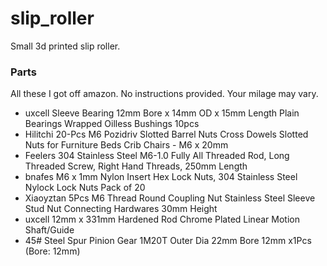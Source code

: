 # slip_roller
Small 3d printed slip roller.

### Parts 
All these I got off amazon.  No instructions provided.  Your milage may vary.
* uxcell Sleeve Bearing 12mm Bore x 14mm OD x 15mm Length Plain Bearings Wrapped Oilless Bushings 10pcs
* Hilitchi 20-Pcs M6 Pozidriv Slotted Barrel Nuts Cross Dowels Slotted Nuts for Furniture Beds Crib Chairs - M6 x 20mm
* Feelers 304 Stainless Steel M6-1.0 Fully All Threaded Rod, Long Threaded Screw, Right Hand Threads, 250mm Length
* bnafes M6 x 1mm Nylon Insert Hex Lock Nuts, 304 Stainless Steel Nylock Lock Nuts Pack of 20
* Xiaoyztan 5Pcs M6 Thread Round Coupling Nut Stainless Steel Sleeve Stud Nut Connecting Hardwares 30mm Height
* uxcell 12mm x 331mm Hardened Rod Chrome Plated Linear Motion Shaft/Guide
* 45# Steel Spur Pinion Gear 1M20T Outer Dia 22mm Bore 12mm x1Pcs (Bore: 12mm)
  
